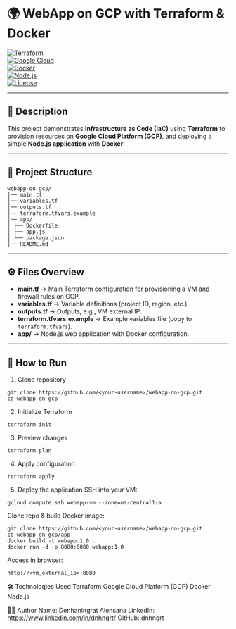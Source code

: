 # 🌍 WebApp on GCP with Terraform & Docker  

[![Terraform](https://img.shields.io/badge/IaC-Terraform-7B42BC?logo=terraform)](https://www.terraform.io/)  
[![Google Cloud](https://img.shields.io/badge/Cloud-GCP-4285F4?logo=googlecloud&logoColor=white)](https://cloud.google.com/)  
[![Docker](https://img.shields.io/badge/Container-Docker-2496ED?logo=docker&logoColor=white)](https://www.docker.com/)  
[![Node.js](https://img.shields.io/badge/Runtime-Node.js-339933?logo=nodedotjs&logoColor=white)](https://nodejs.org/)  
[![License](https://img.shields.io/badge/License-MIT-green)](LICENSE)  

---

## 📌 Description  
This project demonstrates **Infrastructure as Code (IaC)** using **Terraform** to provision resources on **Google Cloud Platform (GCP)**, and deploying a simple **Node.js application** with **Docker**.  

---

## 📂 Project Structure
```text
webapp-on-gcp/
│── main.tf
│── variables.tf
│── outputs.tf
│── terraform.tfvars.example
│── app/
│ ├── Dockerfile
│ ├── app.js
│ └── package.json
│── README.md
```
---

## ⚙️ Files Overview  

- **main.tf** → Main Terraform configuration for provisioning a VM and firewall rules on GCP.  
- **variables.tf** → Variable definitions (project ID, region, etc.).  
- **outputs.tf** → Outputs, e.g., VM external IP.  
- **terraform.tfvars.example** → Example variables file (copy to `terraform.tfvars`).  
- **app/** → Node.js web application with Docker configuration.  

---

## 🚀 How to Run  

1. Clone repository 
```text 
git clone https://github.com/<your-username>/webapp-on-gcp.git
cd webapp-on-gcp
```
2. Initialize Terraform
```text
terraform init
```
3. Preview changes
```text
terraform plan
```
4. Apply configuration
```text
terraform apply
```
5. Deploy the application
SSH into your VM:
```text
gcloud compute ssh webapp-vm --zone=us-central1-a
```
Clone repo & build Docker image:
```text
git clone https://github.com/<your-username>/webapp-on-gcp.git
cd webapp-on-gcp/app
docker build -t webapp:1.0 .
docker run -d -p 8080:8080 webapp:1.0
```
Access in browser:
```text
http://<vm_external_ip>:8080
```

🛠️ Technologies Used
Terraform
Google Cloud Platform (GCP)
Docker
Node.js

👨‍💻 Author
Name: Denhaningrat Alensana
LinkedIn: https://www.linkedin.com/in/dnhngrt/
GitHub: dnhngrt
